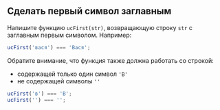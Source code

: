 ## Сделать первый символ заглавным ##

Напишите функцию `ucFirst(str)`, возвращающую строку `str` с заглавным первым символом. Например:

```javascript
ucFirst('вася') === 'Вася';
```

Обратите внимание, что функция также должна работать со строкой:
- содержащей только один символ `'В'`
- не содержащей символы `''`
```javascript
ucFirst('в') === 'В';
ucFirst('') === '';
```

